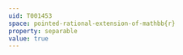 ```yaml
---
uid: T001453
space: pointed-rational-extension-of-mathbb{r}
property: separable
value: true
---
```


